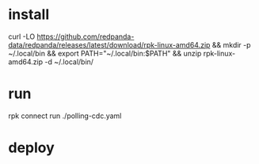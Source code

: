 # install

curl -LO https://github.com/redpanda-data/redpanda/releases/latest/download/rpk-linux-amd64.zip &&
  mkdir -p ~/.local/bin &&
  export PATH="~/.local/bin:$PATH" &&
  unzip rpk-linux-amd64.zip -d ~/.local/bin/

# run

rpk connect run ./polling-cdc.yaml

# deploy


